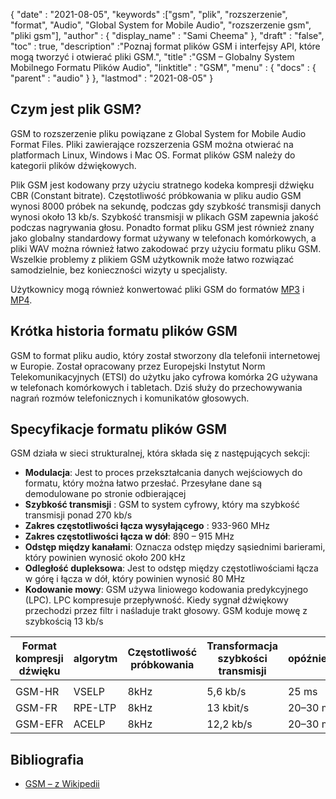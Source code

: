 {
  "date" : "2021-08-05",
  "keywords" :["gsm", "plik", "rozszerzenie", "format", "Audio", "Global System for Mobile Audio", "rozszerzenie gsm", "pliki gsm"],
  "author" : {
    "display_name" : "Sami Cheema"
},
  "draft" : "false",
  "toc" : true,
  "description" :"Poznaj format plików GSM i interfejsy API, które mogą tworzyć i otwierać pliki GSM.",
  "title" :"GSM – Globalny System Mobilnego Formatu Plików Audio",
  "linktitle" : "GSM",
  "menu" : {
    "docs" : {
      "parent" : "audio"
}
},
  "lastmod" : "2021-08-05"
}

## Czym jest plik GSM?

GSM to rozszerzenie pliku powiązane z Global System for Mobile Audio Format Files. Pliki zawierające rozszerzenia GSM można otwierać na platformach Linux, Windows i Mac OS. Format plików GSM należy do kategorii plików dźwiękowych.

Plik GSM jest kodowany przy użyciu stratnego kodeka kompresji dźwięku CBR (Constant bitrate). Częstotliwość próbkowania w pliku audio GSM wynosi 8000 próbek na sekundę, podczas gdy szybkość transmisji danych wynosi około 13 kb/s. Szybkość transmisji w plikach GSM zapewnia jakość podczas nagrywania głosu. Ponadto format pliku GSM jest również znany jako globalny standardowy format używany w telefonach komórkowych, a pliki WAV można również łatwo zakodować przy użyciu formatu pliku GSM. Wszelkie problemy z plikiem GSM użytkownik może łatwo rozwiązać samodzielnie, bez konieczności wizyty u specjalisty.

Użytkownicy mogą również konwertować pliki GSM do formatów [MP3](/pl/audio/mp3/) i [MP4](/pl/video/mp4/).

## Krótka historia formatu plików GSM

GSM to format pliku audio, który został stworzony dla telefonii internetowej w Europie. Został opracowany przez Europejski Instytut Norm Telekomunikacyjnych (ETSI) do użytku jako cyfrowa komórka 2G używana w telefonach komórkowych i tabletach. Dziś służy do przechowywania nagrań rozmów telefonicznych i komunikatów głosowych.

## Specyfikacje formatu plików GSM ##

GSM działa w sieci strukturalnej, która składa się z następujących sekcji:

- **Modulacja**: Jest to proces przekształcania danych wejściowych do formatu, który można łatwo przesłać. Przesyłane dane są demodulowane po stronie odbierającej
- **Szybkość transmisji** : GSM to system cyfrowy, który ma szybkość transmisji ponad 270 kb/s
- **Zakres częstotliwości łącza wysyłającego** : 933-960 MHz
- **Zakres częstotliwości łącza w dół**: 890 – 915 MHz
- **Odstęp między kanałami**: Oznacza odstęp między sąsiednimi barierami, który powinien wynosić około 200 kHz
- **Odległość dupleksowa**: Jest to odstęp między częstotliwościami łącza w górę i łącza w dół, który powinien wynosić 80 MHz
- **Kodowanie mowy**: GSM używa liniowego kodowania predykcyjnego (LPC). LPC kompresuje przepływność. Kiedy sygnał dźwiękowy przechodzi przez filtr i naśladuje trakt głosowy. GSM koduje mowę z szybkością 13 kb/s

| Format kompresji dźwięku | algorytm | Częstotliwość próbkowania | Transformacja szybkości transmisji | opóźnienie | CBR | VBR | stereo | Wielokanałowy |
| ------------------------ | --------- | ----------- | ------------------ | -------- | --- | --- | ------ | ------------ |
| |
| GSM-HR | VSELP | 8kHz | 5,6 kb/s | 25 ms | Tak | Nie | Nie | Nie |
| GSM-FR | RPE-LTP | 8kHz | 13 kbit/s | 20–30 ms | Tak | Nie | Nie | Nie |
| GSM-EFR | ACELP | 8kHz | 12,2 kb/s | 20–30 ms | Tak | Nie | Nie | Nie |

## Bibliografia ##

* [GSM – z Wikipedii](https://en.wikipedia.org/wiki/Comparison_of_audio_coding_formats)

